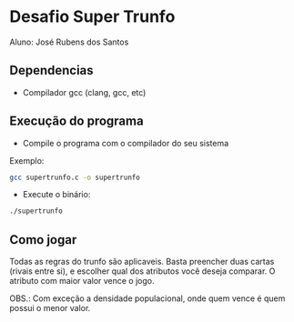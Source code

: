 # Desafio Super Trunfo

Aluno: José Rubens dos Santos

## Dependencias

- Compilador gcc (clang, gcc, etc)

## Execução do programa

- Compile o programa com o compilador do seu sistema

Exemplo:

```bash
gcc supertrunfo.c -o supertrunfo
```

- Execute o binário:

```bash
./supertrunfo
```

## Como jogar

Todas as regras do trunfo são aplicaveis. 
Basta preencher duas cartas (rivais entre si), e escolher qual dos atributos você deseja comparar.
O atributo com maior valor vence o jogo. 

OBS.: Com exceção a densidade populacional, onde quem vence é quem possui o menor valor.

